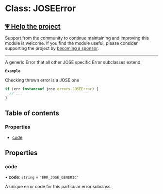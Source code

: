 # Class: JOSEError

## [💗 Help the project](https://github.com/sponsors/panva)

Support from the community to continue maintaining and improving this module is welcome. If you find the module useful, please consider supporting the project by [becoming a sponsor](https://github.com/sponsors/panva).

---

A generic Error that all other JOSE specific Error subclasses extend.

**`Example`**

Checking thrown error is a JOSE one

```js
if (err instanceof jose.errors.JOSEError) {
  // ...
}
```

## Table of contents

### Properties

- [code](util_errors.JOSEError.md#code)

## Properties

### code

• **code**: `string` = `'ERR_JOSE_GENERIC'`

A unique error code for this particular error subclass.
